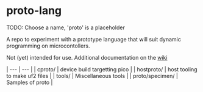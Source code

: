 # proto-lang

TODO: Choose a name, 'proto' is a placeholder

A repo to experiment with a prototype language that will suit dynamic 
programming on microcontollers.

Not (yet) intended for use. Additional documentation on the [wiki][wiki]

[wiki]: https://github.com/jhmcaleely/proto-lang/wiki

| --- | --- |
| cproto/ | device build targetting pico |
| hostproto/ | host tooling to make uf2 files |
| tools/ | Miscellaneous tools |
| proto/specimen/ | Samples of proto |